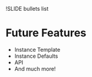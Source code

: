 !SLIDE bullets list

# Future Features

* Instance Template 
* Instance Defaults
* API
* And much more!
